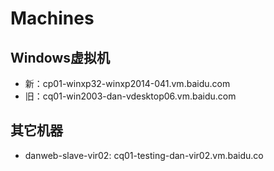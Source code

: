 Machines
====

## Windows虚拟机 ##

- 新：cp01-winxp32-winxp2014-041.vm.baidu.com
- 旧：cq01-win2003-dan-vdesktop06.vm.baidu.com

## 其它机器 ##

- danweb-slave-vir02: cq01-testing-dan-vir02.vm.baidu.co